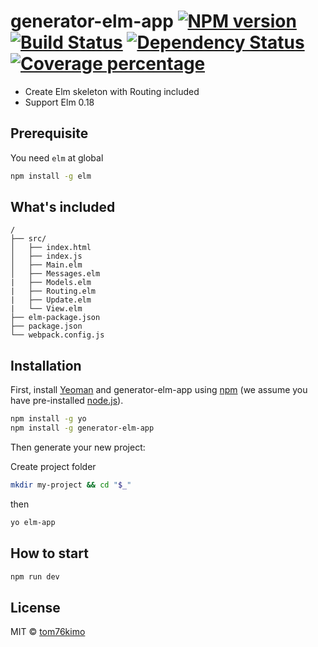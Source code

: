 # generator-elm-app [![NPM version][npm-image]][npm-url] [![Build Status][travis-image]][travis-url] [![Dependency Status][daviddm-image]][daviddm-url] [![Coverage percentage][coveralls-image]][coveralls-url]
> 

 - Create Elm skeleton with Routing included
 - Support Elm 0.18

## Prerequisite

You need `elm` at global

```bash
npm install -g elm
```

## What's included
```
/
├── src/
│   ├── index.html
│   ├── index.js
│   ├── Main.elm
│   ├── Messages.elm
|   ├── Models.elm
|   ├── Routing.elm
|   ├── Update.elm
|   └── View.elm
├── elm-package.json
├── package.json
└── webpack.config.js
```

## Installation

First, install [Yeoman](http://yeoman.io) and generator-elm-app using [npm](https://www.npmjs.com/) (we assume you have pre-installed [node.js](https://nodejs.org/)).

```bash
npm install -g yo
npm install -g generator-elm-app
```

Then generate your new project:

Create project folder
```bash
mkdir my-project && cd "$_"
```

then
```bash
yo elm-app
```

## How to start
```bash
npm run dev
```

## License

MIT © [tom76kimo]()


[npm-image]: https://badge.fury.io/js/generator-elm-app.svg
[npm-url]: https://npmjs.org/package/generator-elm-app
[travis-image]: https://travis-ci.org/tom76kimo/generator-elm-app.svg?branch=master
[travis-url]: https://travis-ci.org/tom76kimo/generator-elm-app
[daviddm-image]: https://david-dm.org/tom76kimo/generator-elm-app.svg?theme=shields.io
[daviddm-url]: https://david-dm.org/tom76kimo/generator-elm-app
[coveralls-image]: https://coveralls.io/repos/tom76kimo/generator-elm-app/badge.svg
[coveralls-url]: https://coveralls.io/r/tom76kimo/generator-elm-app
